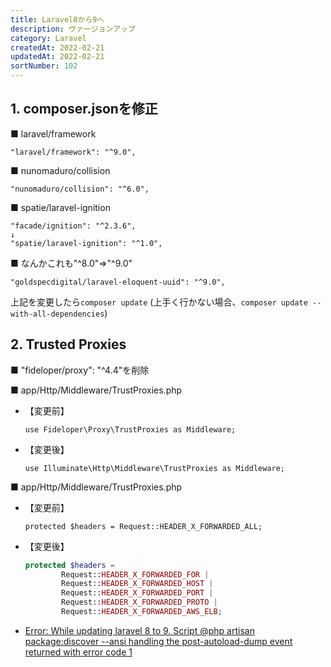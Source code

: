 ```yaml
---
title: Laravel8から9へ
description: ヴァージョンアップ
category: Laravel
createdAt: 2022-02-21
updatedAt: 2022-02-21
sortNumber: 102
---
```


## 1. composer.jsonを修正

■ laravel/framework
```
"laravel/framework": "^9.0",
```

■ nunomaduro/collision
```
"nunomaduro/collision": "^6.0",
```

■ spatie/laravel-ignition
```
"facade/ignition": "^2.3.6",
↓
"spatie/laravel-ignition": "^1.0",
```

■ なんかこれも"^8.0"⇒"^9.0"
```
"goldspecdigital/laravel-eloquent-uuid": "^9.0",
```

上記を変更したら`composer update`
(上手く行かない場合、`composer update --with-all-dependencies`)




## 2. Trusted Proxies

■ "fideloper/proxy": "^4.4"を削除

■ app/Http/Middleware/TrustProxies.php
- 【変更前】
  ```
  use Fideloper\Proxy\TrustProxies as Middleware;
  ```

- 【変更後】
  ```
  use Illuminate\Http\Middleware\TrustProxies as Middleware;

  ```

■ app/Http/Middleware/TrustProxies.php
- 【変更前】
  ```
  protected $headers = Request::HEADER_X_FORWARDED_ALL;
  ```

- 【変更後】
  ```php
  protected $headers =
          Request::HEADER_X_FORWARDED_FOR |
          Request::HEADER_X_FORWARDED_HOST |
          Request::HEADER_X_FORWARDED_PORT |
          Request::HEADER_X_FORWARDED_PROTO |
          Request::HEADER_X_FORWARDED_AWS_ELB;

  ```



- [Error: While updating laravel 8 to 9. Script @php artisan package:discover --ansi handling the post-autoload-dump event returned with error code 1](https://stackoverflow.com/questions/71103241/error-while-updating-laravel-8-to-9-script-php-artisan-packagediscover-ans)
